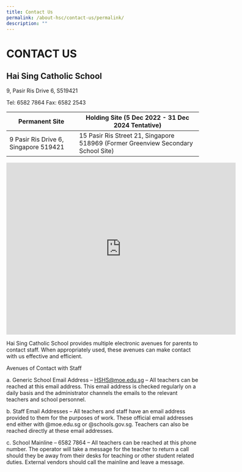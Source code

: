```yaml
---
title: Contact Us
permalink: /about-hsc/contact-us/permalink/
description: ""
---
```

CONTACT US
==========

Hai Sing Catholic School
------------------------

9, Pasir Ris Drive 6, S519421  
  
Tel: 6582 7864 Fax: 6582 2543

| Permanent Site                        | Holding Site (5 Dec 2022 - 31 Dec 2024 Tentative)                                  |
|---------------------------------------|------------------------------------------------------------------------------------|
| 9 Pasir Ris Drive 6, Singapore 519421 | 15 Pasir Ris Street 21,  Singapore 518969 (Former Greenview Secondary School Site) |




<iframe loading="lazy" allowfullscreen="" style="border:0;" height="450" width="600" src="https://www.google.com/maps/embed?pb=!1m18!1m12!1m3!1d3988.67023026067!2d103.95253981509012!3d1.3745465989975054!2m3!1f0!2f0!3f0!3m2!1i1024!2i768!4f13.1!3m3!1m2!1s0x31da3db18ee6bb57%3A0xc2fa13310d639fc1!2sHai%20Sing%20Catholic%20School!5e0!3m2!1sen!2ssg!4v1667990268420!5m2!1sen!2ssg"></iframe>

Hai Sing Catholic School provides multiple electronic avenues for parents to contact staff. When appropriately used, these avenues can make contact with us effective and efficient.  
  
Avenues of Contact with Staff  
  
a. Generic School Email Address – HSHS@moe.edu.sg – All teachers can be reached at this email address. This email address is checked regularly on a daily basis and the administrator channels the emails to the relevant teachers and school personnel.  
  
b. Staff Email Addresses – All teachers and staff have an email address provided to them for the purposes of work. These official email addresses end either with @moe.edu.sg or @schools.gov.sg. Teachers can also be reached directly at these email addresses.  
  
c. School Mainline – 6582 7864 – All teachers can be reached at this phone number. The operator will take a message for the teacher to return a call should they be away from their desks for teaching or other student related duties. External vendors should call the mainline and leave a message.